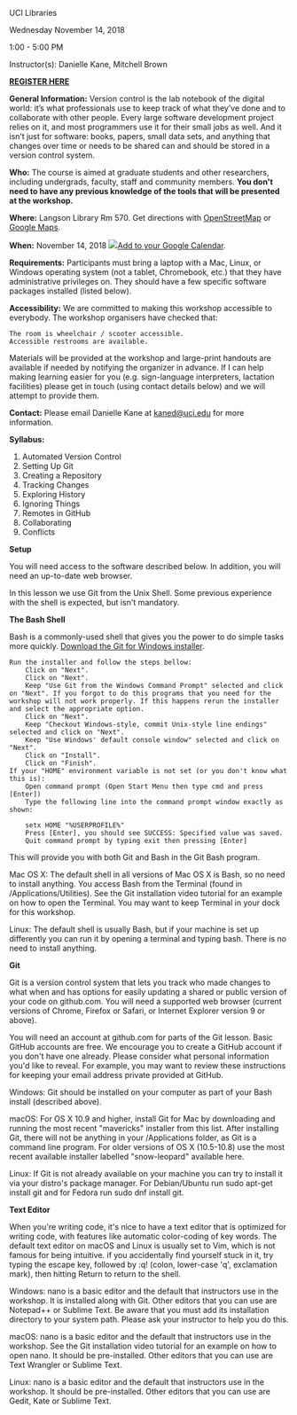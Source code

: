 UCI Libraries

Wednesday November 14, 2018

1:00 - 5:00 PM

Instructor(s): Danielle Kane, Mitchell Brown

<b><a href="https://www.eventbrite.com/e/version-control-with-git-tickets-49566916983">REGISTER HERE</a></b>

**General Information:** Version control is the lab notebook of the digital world: it’s what professionals use to keep track of what they’ve done and to collaborate with other people. Every large software development project relies on it, and most programmers use it for their small jobs as well. And it isn’t just for software: books, papers, small data sets, and anything that changes over time or needs to be shared can and should be stored in a version control system.

**Who:** The course is aimed at graduate students and other researchers, including undergrads, faculty, staff and community members. <b>You don't need to have any previous knowledge of the tools that will be presented at the workshop.</b> 

**Where:** Langson Library Rm 570. Get directions with <a href="https://www.openstreetmap.org/#map=17/33.64745/-117.83871">OpenStreetMap</a> or <a href="https://goo.gl/maps/528F8BGTYvJ2">Google Maps</a>.

**When:** November 14, 2018 <a target="_blank" href="https://calendar.google.com/event?action=TEMPLATE&amp;tmeid=MHFxc2c1OWVpb3NvbmE0cmFjY3A1NXUwY24ga2FuZWRAdWNpLmVkdQ&amp;tmsrc=kaned%40uci.edu"><img border="0" src="https://www.google.com/calendar/images/ext/gc_button1_en.gif">Add to your Google Calendar</a>.

**Requirements:** Participants must bring a laptop with a Mac, Linux, or Windows operating system (not a tablet, Chromebook, etc.) that they have administrative privileges on. They should have a few specific software packages installed (listed below). 

**Accessibility:** We are committed to making this workshop accessible to everybody. The workshop organisers have checked that:

    The room is wheelchair / scooter accessible.
    Accessible restrooms are available.

Materials will be provided at the workshop and large-print handouts are available if needed by notifying the organizer in advance. If I can help making learning easier for you (e.g. sign-language interpreters, lactation facilities) please get in touch (using contact details below) and we will attempt to provide them.

**Contact:** Please email Danielle Kane at kaned@uci.edu for more information.

**Syllabus:**

1. Automated Version Control
2. Setting Up Git
3. Creating a Repository
4. Tracking Changes
5. Exploring History
6. Ignoring Things 
7. Remotes in GitHub
8. Collaborating 
9. Conflicts

**Setup**

You will need access to the software described below. In addition, you will need an up-to-date web browser.

In this lesson we use Git from the Unix Shell.  Some previous experience with the shell is expected, but isn't mandatory.

**The Bash Shell**

Bash is a commonly-used shell that gives you the power to do simple tasks more quickly.      <a href="https://gitforwindows.org">Download the Git for Windows installer</a>.

    Run the installer and follow the steps bellow:
        Click on "Next".
        Click on "Next".
        Keep "Use Git from the Windows Command Prompt" selected and click on "Next". If you forgot to do this programs that you need for the workshop will not work properly. If this happens rerun the installer and select the appropriate option.
        Click on "Next".
        Keep "Checkout Windows-style, commit Unix-style line endings" selected and click on "Next".
        Keep "Use Windows' default console window" selected and click on "Next".
        Click on "Install".
        Click on "Finish".
    If your "HOME" environment variable is not set (or you don't know what this is):
        Open command prompt (Open Start Menu then type cmd and press [Enter])
        Type the following line into the command prompt window exactly as shown:

        setx HOME "%USERPROFILE%"
        Press [Enter], you should see SUCCESS: Specified value was saved.
        Quit command prompt by typing exit then pressing [Enter]

This will provide you with both Git and Bash in the Git Bash program. 

Mac OS X: The default shell in all versions of Mac OS X is Bash, so no need to install anything. You access Bash from the Terminal (found in /Applications/Utilities). See the Git installation video tutorial for an example on how to open the Terminal. You may want to keep Terminal in your dock for this workshop. 

Linux: The default shell is usually Bash, but if your machine is set up differently you can run it by opening a terminal and typing bash. There is no need to install anything. 

<b>Git</b>

Git is a version control system that lets you track who made changes to what when and has options for easily updating a shared or public version of your code on github.com. You will need a supported web browser (current versions of Chrome, Firefox or Safari, or Internet Explorer version 9 or above).

You will need an account at github.com for parts of the Git lesson. Basic GitHub accounts are free. We encourage you to create a GitHub account if you don't have one already. Please consider what personal information you'd like to reveal. For example, you may want to review these instructions for keeping your email address private provided at GitHub.

Windows: Git should be installed on your computer as part of your Bash install (described above).

macOS: For OS X 10.9 and higher, install Git for Mac by downloading and running the most recent "mavericks" installer from this list. After installing Git, there will not be anything in your /Applications folder, as Git is a command line program. For older versions of OS X (10.5-10.8) use the most recent available installer labelled "snow-leopard" available here.

Linux: If Git is not already available on your machine you can try to install it via your distro's package manager. For Debian/Ubuntu run sudo apt-get install git and for Fedora run sudo dnf install git.

<b>Text Editor</b>

When you're writing code, it's nice to have a text editor that is optimized for writing code, with features like automatic color-coding of key words. The default text editor on macOS and Linux is usually set to Vim, which is not famous for being intuitive. if you accidentally find yourself stuck in it, try typing the escape key, followed by :q! (colon, lower-case 'q', exclamation mark), then hitting Return to return to the shell.

Windows: nano is a basic editor and the default that instructors use in the workshop. It is installed along with Git. Other editors that you can use are Notepad++ or Sublime Text. Be aware that you must add its installation directory to your system path. Please ask your instructor to help you do this. 

macOS: nano is a basic editor and the default that instructors use in the workshop. See the Git installation video tutorial for an example on how to open nano. It should be pre-installed. Other editors that you can use are Text Wrangler or Sublime Text.

Linux: nano is a basic editor and the default that instructors use in the workshop. It should be pre-installed. Other editors that you can use are Gedit, Kate or Sublime Text.
